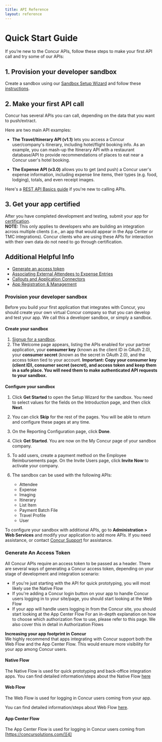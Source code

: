 ```yaml
---
title: API Reference
layout: reference
---
```


# Quick Start Guide

If you’re new to the Concur APIs, follow these steps to make your first API call and try some of our APIs:


## 1. Provision your developer sandbox  


Create a sandbox using our [Sandbox Setup Wizard][1] and follow these [instructions](#provision-sandbox).  


## 2. Make your first API call  


Concur has several APIs you can call, depending on the data that you want to push/extract.  


Here are two main API examples:

* **The Travel/Itinerary API (v1.1)** lets you access a Concur user/company's itinerary, including hotel/flight booking info. As an example, you can mash-up the Itinerary API with a restaurant database/API to provide recommendations of places to eat near a Concur user's hotel booking.

* **The Expense API (v3.0)** allows you to get (and push) a Concur user's expense information, including expense line items, their types (e.g. food, lodging), totals, and even receipt images.  


Here's a [REST API Basics guide][2] if you're new to calling APIs.

## 3. Get your app certified
After you have completed development and testing, submit your app for [certification][8].  
**NOTE:** This only applies to developers who are building an integration across multiple clients (i.e., an app that would appear in the App Center or TMC integrations). Concur clients who are using these APIs for interaction with their own data do not need to go through certification.


## Additional Helpful Info


* [Generate an access token](#generate-access-token)
* [Associating External Attendees to Expense Entries][5]
* [Callouts and Application Connectors][6]
* [App Registration & Management][7]



### <a name="provision-sandbox"></a>Provision your developer sandbox

Before you build your first application that integrates with Concur, you should create your own virtual Concur company so that you can develop and test your app. We call this a developer sandbox, or simply a sandbox.  

#### Create your sandbox

1. [Signup for a sandbox][1].
2. The Welcome page appears, listing the APIs enabled for your partner application, your **consumer key** (known as the client ID in OAuth 2.0), your **consumer secret** (known as the secret in OAuth 2.0), and the access token tied to your account. **Important: Copy your consumer key (client ID), consumer secret (secret), and access token and keep them in a safe place. You will need them to make authenticated API requests to your sandbox.**

#### Configure your sandbox

1. Click **Get Started** to open the Setup Wizard for the sandbox. You need to select values for the fields on the Introduction page, and then click **Next**.
2. You can click **Skip** for the rest of the pages. You will be able to return and configure these pages at any time.
3. On the Reporting Configuration page, click **Done**.
4. Click **Get Started**. You are now on the My Concur page of your sandbox company.
5. To add users, create a payment method on the Employee Reimbursements page. On the Invite Users page, click **Invite Now** to activate your company.
6. The sandbox can be used with the following APIs:  

	* Attendee
	* Expense
	* Imaging
	* Itinerary
	* List Item
	* Payment Batch File
	* Travel Profile
	* User

To configure your sandbox with additional APIs, go to **Administration > Web Services** and modify your application to add more APIs. If you need assistance, or contact [Concur Support][3] for assistance.

### <a name="generate-access-token"></a>Generate An Access Token
All Concur APIs require an access token to be passed as a header.
There are several ways of generating a Concur access token, depending on your stage of development and integration scenario:

* If you're just starting with the API for quick prototyping, you will most likely use the Native Flow
* If you're adding a Concur login button on your app to handle Concur users logging in to your site/page, you should start looking at the Web Flow
* If your app will handle users logging in from the Concur site, you should start looking at the App Center Flow
For an in-depth explanation on how to choose which authorization flow to use, please refer to this page. We also cover this in detail in Authorization Flows


**Increasing your app footprint in Concur**  
We highly recommend that apps integrating with Concur support both the Web Flow and the App Center Flow. This would ensure more visibility for your app among Concur users.  

#### Native Flow

The Native Flow is used for quick prototyping and back-office integration apps.
You can find detailed information/steps about the Native Flow [here][9]  


#### Web Flow

The Web Flow is used for logging in Concur users coming from your app.  

You can find detailed information/steps about Web Flow [here][10].

#### App Center Flow

The App Center Flow is used for logging in Concur users coming from [https://concursolutions.com/][4]




[1]: /manage-apps/register.html
[2]: /docs/guides/REST-API-Basics.html
[3]: /sandbox-configuration-assistance.html
[4]: https://concursolutions.com/
[5]: /docs/guides/index.html
[6]: /docs/overviews/index.html
[7]: /manage-apps/partner-applications.html
[8]: /manage-apps/app-certification.html
[9]: /api-reference/authentication/authentication.html#native
[10]: /api-reference/authentication/authentication.html#web
